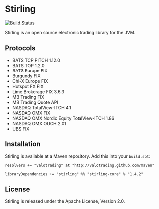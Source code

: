 # Stirling

[![Build Status](https://travis-ci.org/valotrading/stirling.png?branch=master)](https://travis-ci.org/valotrading/stirling)

Stirling is an open source electronic trading library for the JVM.


## Protocols

  - BATS TCP PITCH 1.12.0
  - BATS TOP 1.2.0
  - BATS Europe FIX
  - Burgundy FIX
  - Chi-X Europe FIX
  - Hotspot FX FIX
  - Lime Brokerage FIX 3.6.3
  - MB Trading FIX
  - MB Trading Quote API
  - NASDAQ TotalView-ITCH 4.1
  - NASDAQ OMX FIX
  - NASDAQ OMX Nordic Equity TotalView-ITCH 1.86
  - NASDAQ OMX OUCH 2.01
  - UBS FIX


## Installation

Stirling is available at a Maven repository. Add this into your `build.sbt`:

    resolvers += "valotrading" at "http://valotrading.github.com/maven"

    libraryDependencies += "stirling" %% "stirling-core" % "1.4.2"


## License

Stirling is released under the Apache License, Version 2.0.
